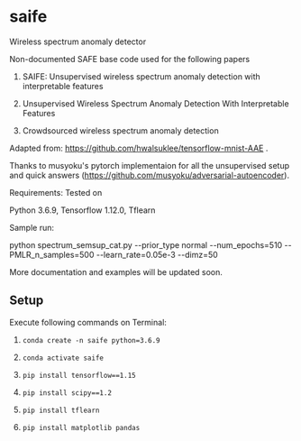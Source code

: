
# saife



Wireless spectrum anomaly detector

  

Non-documented SAFE base code used for the following papers

  

1. SAIFE: Unsupervised wireless spectrum anomaly detection with interpretable features

2. Unsupervised Wireless Spectrum Anomaly Detection With Interpretable Features

3. Crowdsourced wireless spectrum anomaly detection

  

Adapted from: https://github.com/hwalsuklee/tensorflow-mnist-AAE .

Thanks to musyoku's pytorch implementaion for all the unsupervised setup and quick answers (https://github.com/musyoku/adversarial-autoencoder).

  

Requirements: Tested on

  

Python 3.6.9, Tensorflow 1.12.0, Tflearn

  
  

Sample run:

  

python spectrum_semsup_cat.py --prior_type normal --num_epochs=510 --PMLR_n_samples=500 --learn_rate=0.05e-3 --dimz=50

  

More documentation and examples will be updated soon.

## Setup
Execute following commands on Terminal:

 1. `conda create -n saife python=3.6.9`
 
 2. `conda activate saife`
 
 3. `pip install tensorflow==1.15`

4. `pip install scipy==1.2`

5. `pip install tflearn`

6. `pip install matplotlib pandas`

